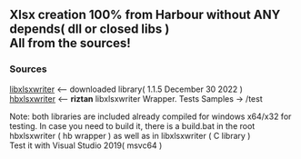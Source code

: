 ## Xlsx creation 100% from Harbour without ANY depends( dll or closed libs )<br> All from the sources!
### Sources

[libxlsxwriter](https://github.com/jmcnamara/libxlsxwriter)  <-- downloaded library( 1.1.5 December 30 2022 )<br>
[hbxlsxwriter](https://github.com/riztan/hbxlsxwriter)  <-- **riztan** libxlsxwriter Wrapper. Tests Samples -> /test

Note: both libraries are included already compiled for windows x64/x32 for testing. In case you need to build it, there is a build.bat in the root hbxlsxwriter ( hb wrapper ) as well as in libxlsxwriter ( C library )<br>
Test it with Visual Studio 2019( msvc64 )
